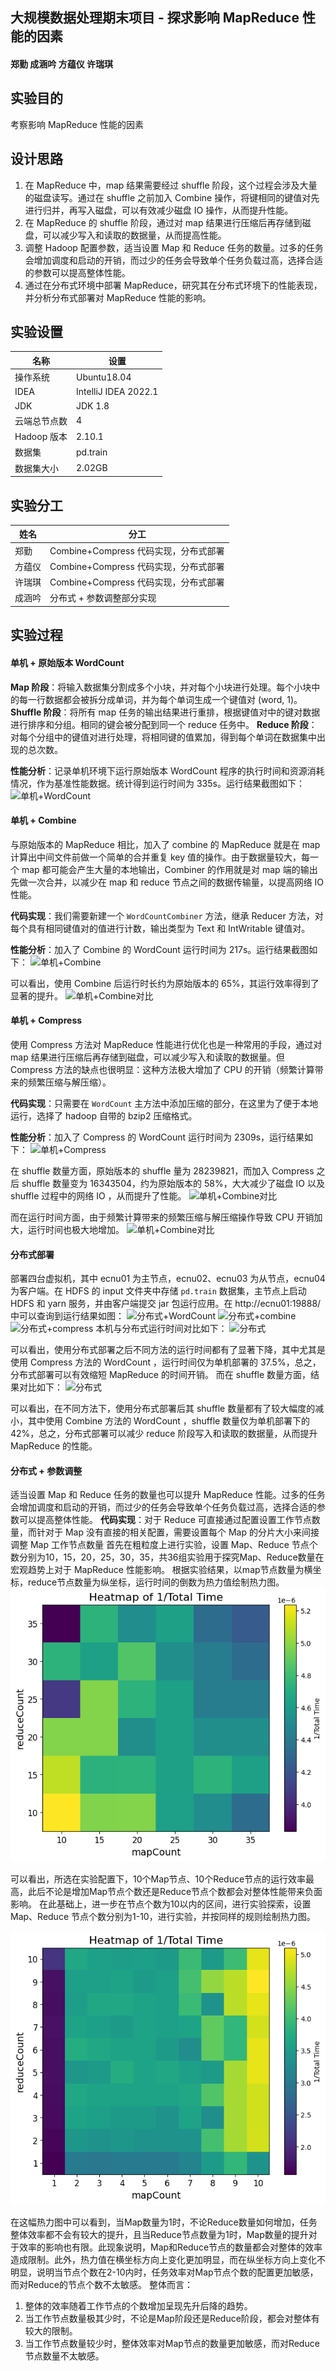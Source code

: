 ## 大规模数据处理期末项目 - 探求影响 MapReduce 性能的因素

#### 郑勤 成涵吟 方蕴仪 许瑞琪

## 实验目的

考察影响 MapReduce 性能的因素

## 设计思路

1. 在 MapReduce 中，map 结果需要经过 shuffle 阶段，这个过程会涉及大量的磁盘读写。通过在 shuffle 之前加入 Combine 操作，将键相同的键值对先进行归并，再写入磁盘，可以有效减少磁盘 IO 操作，从而提升性能。
2. 在 MapReduce 的 shuffle 阶段，通过对 map 结果进行压缩后再存储到磁盘，可以减少写入和读取的数据量，从而提高性能。
3. 调整 Hadoop 配置参数，适当设置 Map 和 Reduce 任务的数量。过多的任务会增加调度和启动的开销，而过少的任务会导致单个任务负载过高，选择合适的参数可以提高整体性能。
4. 通过在分布式环境中部署 MapReduce，研究其在分布式环境下的性能表现，并分析分布式部署对 MapReduce 性能的影响。

## 实验设置

| 名称         | 设置                 |
| ------------ | -------------------- |
| 操作系统     | Ubuntu18.04          |
| IDEA         | IntelliJ IDEA 2022.1 |
| JDK          | JDK 1.8              |
| 云端总节点数 | 4                    |
| Hadoop 版本  | 2.10.1               |
| 数据集       | pd.train             |
| 数据集大小   | 2.02GB               |

## 实验分工

| 姓名        | 分工                 |
| ------------ | -------------------- |
| 郑勤     | Combine+Compress 代码实现，分布式部署|
| 方蕴仪         |Combine+Compress 代码实现，分布式部署 |
| 许瑞琪          | Combine+Compress 代码实现，分布式部署|
| 成涵吟 | 分布式 + 参数调整部分实现 |

## 实验过程

#### 单机 + 原始版本 WordCount

**Map 阶段**：将输入数据集分割成多个小块，并对每个小块进行处理。每个小块中的每一行数据都会被拆分成单词，并为每个单词生成一个键值对 (word, 1)。**Shuffle 阶段**：将所有 map 任务的输出结果进行重排，根据键值对中的键对数据进行排序和分组。相同的键会被分配到同一个 reduce 任务中。 **Reduce 阶段**：对每个分组中的键值对进行处理，将相同键的值累加，得到每个单词在数据集中出现的总次数。

**性能分析**：记录单机环境下运行原始版本 WordCount 程序的执行时间和资源消耗情况，作为基准性能数据。统计得到运行时间为 335s。运行结果截图如下：
![单机+WordCount](img/SimWordCount.png)

#### 单机 + Combine

与原始版本的 MapReduce 相比，加入了 combine 的 MapReduce 就是在 map 计算出中间文件前做一个简单的合并重复 key 值的操作。由于数据量较大，每一个 map 都可能会产生大量的本地输出，Combiner 的作用就是对 map 端的输出先做一次合并，以减少在 map 和 reduce 节点之间的数据传输量，以提高网络 IO 性能。

**代码实现**：我们需要新建一个 `WordCountCombiner` 方法，继承 Reducer 方法，对每个具有相同键值对的值进行计数，输出类型为 Text 和 IntWritable 键值对。

**性能分析**：加入了 Combine 的 WordCount 运行时间为 217s。运行结果截图如下：
![单机+Combine](img/SimCombine.png)

可以看出，使用 Combine 后运行时长约为原始版本的 65%，其运行效率得到了显著的提升。
![单机+Combine对比](img/Sim1.png)

#### 单机 + Compress

使用 Compress 方法对 MapReduce 性能进行优化也是一种常用的手段，通过对 map 结果进行压缩后再存储到磁盘，可以减少写入和读取的数据量。但 Compress 方法的缺点也很明显：这种方法极大增加了 CPU 的开销（频繁计算带来的频繁压缩与解压缩）。

**代码实现**：只需要在 `WordCount` 主方法中添加压缩的部分，在这里为了便于本地运行，选择了 hadoop 自带的 bzip2 压缩格式。

**性能分析**：加入了 Compress 的 WordCount 运行时间为 2309s，运行结果如下：
![单机+Compress](img/SimCompress.png)

在 shuffle 数量方面，原始版本的 shuffle 量为 28239821，而加入 Compress 之后 shuffle 数量变为 16343504，约为原始版本的 58%，大大减少了磁盘 IO 以及 shuffle 过程中的网络 IO ，从而提升了性能。
![单机+Combine对比](img/Sim2.png)

而在运行时间方面，由于频繁计算带来的频繁压缩与解压缩操作导致 CPU 开销加大，运行时间也极大地增加。
![单机+Combine对比](img/Sim3.png)


#### 分布式部署

部署四台虚拟机，其中 ecnu01 为主节点，ecnu02、ecnu03 为从节点，ecnu04 为客户端。在 HDFS 的 input 文件夹中存储 `pd.train` 数据集，主节点上启动 HDFS 和 yarn 服务，并由客户端提交 jar 包运行应用。在 http://ecnu01:19888/ 中可以查询到运行结果如图：
![分布式+WordCount](img/DisOrigin.png)
![分布式+combine](img/DisCombine.png)
![分布式+compress](img/DisComp.png)
本机与分布式运行时间对比如下：
![分布式](img/dis.png)

可以看出，使用分布式部署之后不同方法的运行时间都有了显著下降，其中尤其是使用 Compress 方法的 WordCount ，运行时间仅为单机部署的 37.5%，总之，分布式部署可以有效缩短 MapReduce 的时间开销。
而在 shuffle 数量方面，结果对比如下：
![分布式](img/dis1.png)

可以看出，在不同方法下，使用分布式部署后其 shuffle 数量都有了较大幅度的减小，其中使用 Combine 方法的 WordCount ，shuffle 数量仅为单机部署下的 42%，总之，分布式部署可以减少 reduce 阶段写入和读取的数据量，从而提升 MapReduce 的性能。

#### 分布式 + 参数调整

适当设置 Map 和 Reduce 任务的数量也可以提升 MapReduce 性能。过多的任务会增加调度和启动的开销，而过少的任务会导致单个任务负载过高，选择合适的参数可以提高整体性能。
**代码实现**：对于 Reduce 可直接通过配置设置工作节点数量，而针对于 Map 没有直接的相关配置，需要设置每个 Map 的分片大小来间接调整 Map 工作节点数量
首先在粗粒度上进行实验，设置 Map、Reduce 节点个数分别为10，15，20，25，30，35，共36组实验用于探究Map、Reduce数量在宏观趋势上对于 MapReduce 性能影响。
根据实验结果，以map节点数量为横坐标，reduce节点数量为纵坐标，运行时间的倒数为热力值绘制热力图。
![分布式+WordCount](img/10-35.png)

可以看出，所选在实验配置下，10个Map节点、10个Reduce节点的运行效率最高，此后不论是增加Map节点个数还是Reduce节点个数都会对整体性能带来负面影响。
在此基础上，进一步在节点个数为10以内的区间，进行实验探索，设置 Map、Reduce 节点个数分别为1-10，进行实验，并按同样的规则绘制热力图。

![分布式+WordCount](img/1-10.png)

在这幅热力图中可以看到，当Map数量为1时，不论Reduce数量如何增加，任务整体效率都不会有较大的提升，且当Reduce节点数量为1时，Map数量的提升对于效率的影响也有限。此现象说明，Map和Reduce节点的数量都会对整体的效率造成限制。此外，热力值在横坐标方向上变化更加明显，而在纵坐标方向上变化不明显，说明当节点个数在2-10内时，任务效率对Map节点个数的配置更加敏感，而对Reduce的节点个数不太敏感。
整体而言：
1. 整体的效率随着工作节点的个数增加呈现先升后降的趋势。
1. 当工作节点数量极其少时，不论是Map阶段还是Reduce阶段，都会对整体有较大的限制。
1. 当工作节点数量较少时，整体效率对Map节点的数量更加敏感，而对Reduce节点数量不太敏感。

